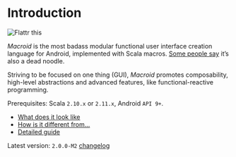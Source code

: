 # Introduction

<a href="https://flattr.com/submit/auto?user_id=stanch&url=http%3A%2F%2Fmacroid.github.io" target="_blank"><img src="//api.flattr.com/button/flattr-badge-large.png" alt="Flattr this" title="Flattr this" border="0" align="left"></a>

<div style="clear: both"></div>

*Macroid* is the most badass modular functional user interface creation language for Android, implemented with Scala macros.
[Some people say](http://www.urbandictionary.com/define.php?term=macroid) it’s also a dead noodle.

Striving to be focused on one thing (GUI), *Macroid* promotes composability, high-level abstractions and advanced features,
like functional-reactive programming.

Prerequisites: Scala `2.10.x` or `2.11.x`, Android `API 9+`.

* [What does it look like](Tutorial.html)
* [How is it different from...](Differences.html)
* [Detailed guide](Guide.html)

Latest version: `2.0.0-M2` [changelog](Changelog.md)